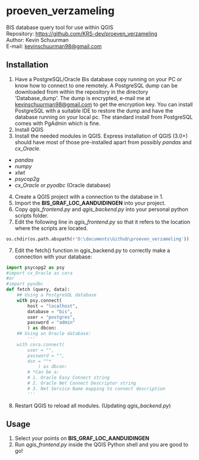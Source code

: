 # proeven_verzameling
BIS database query tool for use within QGIS  
Repository: https://github.com/KRS-dev/proeven_verzameling  
Author: Kevin Schuurman  
E-mail: kevinschuurman98@gmail.com  

## Installation 
1.  Have a PostgreSQL/Oracle Bis database copy running on your PC or know how to connect to one remotely. A PostgreSQL dump can be downloaded from within the repository in the directory 'Database_dump'. The dump is encrypted, e-mail me at kevinschuurman98@gmail.com to get the encryption key. You can install PostgreSQL with a suitable IDE to restore the dump and have the database running on your local pc. The standard install from PostgreSQL comes with PgAdmin which is fine.
2. Install QGIS
3. Install the needed modules in QGIS. Express installation of QGIS (3.0+) should have most of those pre-installed apart from possibly *pandas* and *cx_Oracle*.
* *pandas*
* *numpy*
* *xlwt*
* *psycop2g*
* *cx_Oracle or pyodbc* (Oracle database)
4. Create a QGIS project with a connection to the database in 1.
5. Import the **BIS_GRAF_LOC_AANDUIDINGEN** into your project.
6. Copy *qgis_frontend.py* and *qgis_backend.py* into your personal python scripts folder.
7. Edit the following line in *qgis_frontend.py* so that it refers to the location where the scripts are located.
```python 
os.chdir(os.path.abspath(r'D:\documents\Github\proeven_verzameling'))
``` 
7. Edit the fetch() function in qgis_backend.py to correctly make a connection with your database:

  ```python
  import psycopg2 as psy
  #import cx_Oracle as cora 
  #or
  #import pyodbc
  def fetch (query, data):
      ## Using a PostgreSQL database
      with psy.connect(
          host = "localhost",
          database = "bis",
          user = "postgres",
          password = "admin"
          ) as dbcon:
      ## Using an Oracle database:
          '''
      with cora.connect(
          user = "",
          password = "",
          dsn = ""*
              ) as dbcon:
          # *Can be a: 
          # 1. Oracle Easy Connect string
          # 2. Oracle Net Connect Descriptor string
          # 3. Net Service Name mapping to connect description
          '''
```
8. Restart QGIS to reload all modules. (Updating *qgis_backend.py*)
## Usage
1. Select your points on **BIS_GRAF_LOC_AANDUIDINGEN**
2. Run *qgis_frontend.py* inside the QGIS Python shell and you are good to go!
